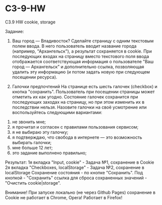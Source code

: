 # C3-9-HW
C3.9 HW cookie, storage

Задание:
1. Ваш город — Владивосток?
Сделайте страницу с одним текстовым полем ввода. В него пользователь вводит название города (например, "Архангельск"), а результат сохраняется в cookie. При последующих входах на страницу вместо текстового поля ввода отображается соответствующая информация о пользователе "Ваш город — Архангельск" и дополнительно ссылка, позволяющая удалить эту информацию (и потом задать новую при следующем посещении ресурса).

2. Галочки предпочтений
На странице есть шесть галочек (checkbox) и кнопка "сохранить". Пользователь при посещении страницы может отметить их как угодно. Состояние галочек сохранится при последующих заходах на страницу, но при этом изменить их в последствии нельзя. Назовите галочки на своё усмотрение или воспользуйтесь следующими вариантами:
1) не звонить мне;
2) я прочитал и согласен с правилами пользования сервисом;
3) я не выбираю эту галочку;
4) я подтверждаю, что свобода в интернете — это возможность выбирать галочки;
5) мне больше 12 лет;
6) это задание выполнено правильно;

Результат:
1я вкладка "Input, cookie" - Задача №1, сохранение в Cookie
2я вкладка "Checkboxes, localStorage" - Задача №2, сохранение в localStorage
Сохранение состояния - по кнопке "Сохранить". 
Под кнопкой - "Сохранить" ссылка для сброса сохраненных значений - "Очистить сookie|storage".

Внимание! При запуске локально (не через Github Pages) cохранение в Cookie не работает в Chrome, Opera!
Работает в Firefox!
